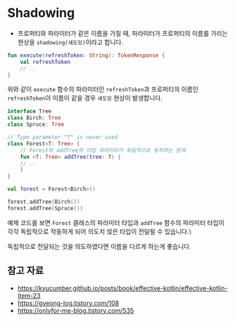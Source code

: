 # Shadowing
- 프로퍼티와 파라미터가 같은 이름을 가질 때, 파라미터가 프로퍼티의 이름를 가리는 현상을 `shadowing(섀도잉)`이라고 합니다.
```Kotlin
fun execute(refreshToken: String): TokenResponse {
    val refreshToken
	// ..
}
```
위와 같이 `execute` 함수의 파라미터인 `refreshToken`과 프로퍼티의 이름인 `refreshToken`이 이름이 같을 경우 `섀도잉` 현상이 발생합니다.

```Kotlin
interface Tree
class Birch: Tree
class Spruce: Tree

// Type parameter "T" is never used
class Forest<T: Tree> {
	// Forest와 addTree의 타입 파라미터가 독립적으로 동작하는 문제
	fun <T: Tree> addTree(tree: T) {
	// ..
	}
}

val forest = Forest<Birch>()

forest.addTree(Birch())
forest.addTree(Spruce())
```
예제 코드를 보면 `Forest` 클래스의 파라미터 타입과 `addTree` 함수의 파라미터 타입이 각각 독립적으로 작동하게 되어 의도치 않은 타입이 전달될 수 있습니다.\

독립적으로 전달되는 것을 의도하였다면 이름을 다르게 하는게 좋습니다.
## 참고 자료
- https://kyucumber.github.io/posts/book/effective-kotlin/effective-kotlin-item-23
- https://gyeong-log.tistory.com/108
- https://onlyfor-me-blog.tistory.com/535
